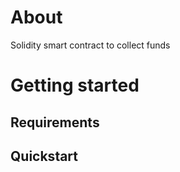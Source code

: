 
# About
 Solidity smart contract to collect funds 

# Getting started 

## Requirements 

## Quickstart